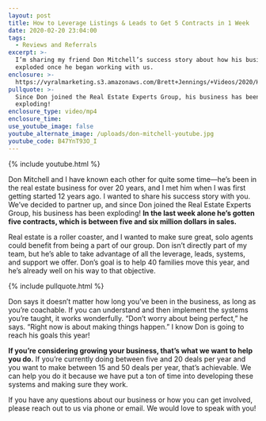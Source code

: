 ```yaml
---
layout: post
title: How to Leverage Listings & Leads to Get 5 Contracts in 1 Week
date: 2020-02-20 23:04:00
tags:
  - Reviews and Referrals
excerpt: >-
  I’m sharing my friend Don Mitchell’s success story about how his business
  exploded once he began working with us.
enclosure: >-
  https://vyralmarketing.s3.amazonaws.com/Brett+Jennings/+Videos/2020/Hear+From+an+Agent+Who+Joined+Us.mp4
pullquote: >-
  Since Don joined the Real Estate Experts Group, his business has been
  exploding!
enclosure_type: video/mp4
enclosure_time:
use_youtube_image: false
youtube_alternate_image: /uploads/don-mitchell-youtube.jpg
youtube_code: B47YnT93O_I
---
```


{% include youtube.html %}

Don Mitchell and I have known each other for quite some time—he’s been in the real estate business for over 20 years, and I met him when I was first getting started 12 years ago. I wanted to share his success story with you. We’ve decided to partner up, and since Don joined the Real Estate Experts Group, his business has been exploding\! **In the last week alone he’s gotten five contracts, which is between five and six million dollars in sales.**

Real estate is a roller coaster, and I wanted to make sure great, solo agents could benefit from being a part of our group. Don isn’t directly part of my team, but he’s able to take advantage of all the leverage, leads, systems, and support we offer. Don’s goal is to help 40 families move this year, and he’s already well on his way to that objective.&nbsp;

{% include pullquote.html %}

Don says it doesn’t matter how long you’ve been in the business, as long as you’re coachable. If you can understand and then implement the systems you’re taught, it works wonderfully. “Don’t worry about being perfect,” he says. “Right now is about making things happen.” I know Don is going to reach his goals this year\!

**If you’re considering growing your business, that’s what we want to help you do.** If you’re currently doing between five and 20 deals per year and you want to make between 15 and 50 deals per year, that’s achievable. We can help you do it because we have put a ton of time into developing these systems and making sure they work.&nbsp;

If you have any questions about our business or how you can get involved, please reach out to us via phone or email. We would love to speak with you\!